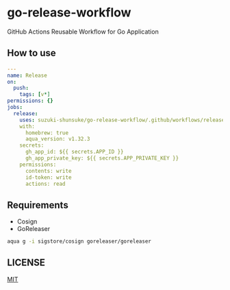 # go-release-workflow

GitHub Actions Reusable Workflow for Go Application

## How to use

```yaml
---
name: Release
on:
  push:
    tags: [v*]
permissions: {}
jobs:
  release:
    uses: suzuki-shunsuke/go-release-workflow/.github/workflows/release.yaml@8e0d6d2a7171206b9d95b3b59fe74f8333b1be1b # v0.1.0
    with:
      homebrew: true
      aqua_version: v1.32.3
    secrets:
      gh_app_id: ${{ secrets.APP_ID }}
      gh_app_private_key: ${{ secrets.APP_PRIVATE_KEY }}
    permissions:
      contents: write
      id-token: write
      actions: read
```

## Requirements

- Cosign
- GoReleaser

```sh
aqua g -i sigstore/cosign goreleaser/goreleaser
```

## LICENSE

[MIT](LICENSE)
